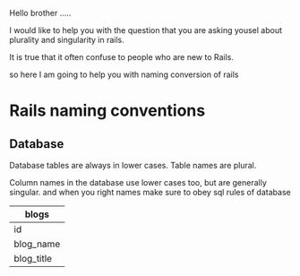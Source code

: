 Hello brother .....

I would like to help you with the question that you are asking yousel about plurality and singularity in rails.

It is true that it often confuse to people who are new to Rails. 

so here I am going to help you with naming conversion of rails

# Rails naming conventions

## Database

Database tables are always in lower cases. Table names are plural.

Column names in the database use lower cases too, but are generally singular. and when you right names make sure to obey sql rules of database


| blogs       | 
| ------------- |
| id      | 
| blog_name      | 
| blog_title | 




